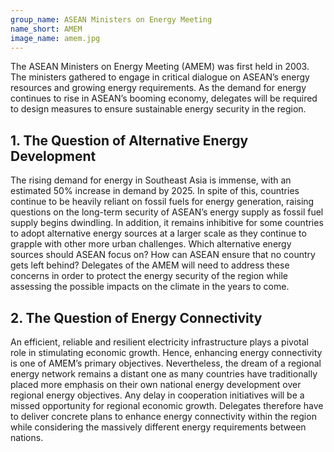 ```yaml
---
group_name: ASEAN Ministers on Energy Meeting
name_short: AMEM
image_name: amem.jpg
---
```


The ASEAN Ministers on Energy Meeting (AMEM) was first held 
in 2003. The ministers gathered to engage in critical dialogue 
on ASEAN’s energy resources and growing energy requirements. As 
the demand for energy continues to rise in ASEAN’s booming economy, 
delegates will be required to design measures to ensure sustainable energy security in the region.

## 1. The Question of Alternative Energy Development

The rising demand for energy in Southeast Asia is immense, with an estimated 
50% increase in demand by 2025. In spite of this, countries continue to be 
heavily reliant on fossil fuels for energy generation, raising questions on the 
long-term security of ASEAN’s energy supply as fossil fuel supply begins dwindling. 
In addition, it remains inhibitive for some countries to adopt alternative energy 
sources at a larger scale as they continue to grapple with other more urban challenges. 
Which alternative energy sources should ASEAN focus on? How can ASEAN ensure that no 
country gets left behind? Delegates of the AMEM will need to address these concerns 
in order to protect the energy security of the region while assessing the possible 
impacts on the climate in the years to come.

## 2. The Question of Energy Connectivity

An efficient, reliable and resilient electricity infrastructure plays a pivotal role 
in stimulating economic growth. Hence, enhancing energy connectivity is one of AMEM’s 
primary objectives. Nevertheless, the dream of a regional energy network remains a 
distant one as many countries have traditionally placed more emphasis on their own 
national energy development over regional energy objectives. Any delay in cooperation 
initiatives will be a missed opportunity for regional economic growth. Delegates therefore 
have to deliver concrete plans to enhance energy connectivity within the region while 
considering the massively different energy requirements between nations.